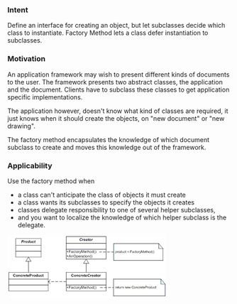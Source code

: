 <h3>Intent</h3>

Define an interface for creating an object, but let subclasses decide which class to 
instantiate. Factory Method lets a class defer instantiation to subclasses.

<h3>Motivation</h3>

An application framework may wish to present different kinds of documents to the user.
The framework presents two abstract classes, the application and the document.
Clients have to subclass these classes to get application specific implementations.

The application however, doesn't know what kind of classes are required, it just 
knows when it should create the objects, on "new document" or "new drawing". 

The factory method encapsulates the knowledge of which document subclass 
to create and moves this knowledge out of the framework. 

<h3>Applicability</h3>

Use the factory method when
* a class can't anticipate the class of objects it must create
* a class wants its subclasses to specify the objects it creates
* classes delegate responsibility to one of several helper subclasses,
* and you want to localize the knowledge of which helper subclass is the delegate.


![img.png](img.png)